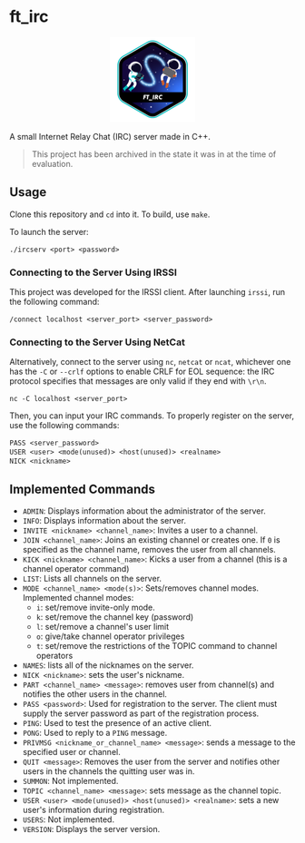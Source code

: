 # ft_irc

<p align="center">
  <img src="https://github.com/mcombeau/mcombeau/blob/main/42_badges/ft_irce.png" alt="ft_irc 42 project badge"/>
</p>

A small Internet Relay Chat (IRC) server made in C++.

> This project has been archived in the state it was in at the time of evaluation.

## Usage

Clone this repository and `cd` into it. To build, use `make`.

To launch the server:

```
./ircserv <port> <password>
```

### Connecting to the Server Using IRSSI

This project was developed for the IRSSI client. After launching `irssi`, run the following command:

```
/connect localhost <server_port> <server_password>
```

### Connecting to the Server Using NetCat

Alternatively, connect to the server using `nc`, `netcat` or `ncat`, whichever one has the `-C` or `--crlf` options to enable CRLF for EOL sequence: the IRC protocol specifies that messages are only valid if they end with `\r\n`.

```
nc -C localhost <server_port>
```

Then, you can input your IRC commands. To properly register on the server, use the following commands:

```
PASS <server_password>
USER <user> <mode(unused)> <host(unused)> <realname>
NICK <nickname>
```

## Implemented Commands

- `ADMIN`: Displays information about the administrator of the server.
- `INFO`: Displays information about the server.
- `INVITE <nickname> <channel_name>`: Invites a user to a channel.
- `JOIN <channel_name>`: Joins an existing channel or creates one. If `0` is specified as the channel name, removes the user from all channels.
- `KICK <nickname> <channel_name>`: Kicks a user from a channel (this is a channel operator command)
- `LIST`: Lists all channels on the server.
- `MODE <channel_name> <mode(s)>`: Sets/removes channel modes. Implemented channel modes:
    - `i`: set/remove invite-only mode.
    - `k`: set/remove the channel key (password)
    - `l`: set/remove a channel's user limit
    - `o`: give/take channel operator privileges
    - `t`: set/remove the restrictions of the TOPIC command to channel operators
- `NAMES`: lists all of the nicknames on the server.
- `NICK <nickname>`: sets the user's nickname.
- `PART <channel_name> <message>`: removes user from channel(s) and notifies the other users in the channel.
- `PASS <password>`: Used for registration to the server. The client must supply the server password as part of the registration process.
- `PING`: Used to test the presence of an active client.
- `PONG`: Used to reply to a `PING` message.
- `PRIVMSG <nickname_or_channel_name> <message>`: sends a message to the specified user or channel.
- `QUIT <message>`: Removes the user from the server and notifies other users in the channels the quitting user was in.
- `SUMMON`: Not implemented.
- `TOPIC <channel_name> <message>`: sets message as the channel topic.
- `USER <user> <mode(unused)> <host(unused)> <realname>`: sets a new user's information during registration.
- `USERS`: Not implemented.
- `VERSION`: Displays the server version.


